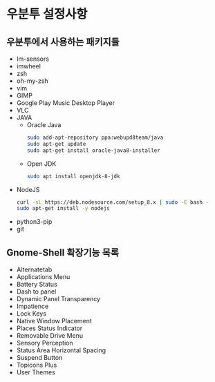 # 우분투 설정사항

## 우분투에서 사용하는 패키지들

- lm-sensors
- imwheel
- zsh
- oh-my-zsh
- vim
- GIMP
- Google Play Music Desktop Player
- VLC
- JAVA
  - Oracle Java
    ```sh
    sudo add-apt-repository ppa:webupd8team/java
    sudo apt-get update
    sudo apt-get install oracle-java8-installer
    ```
  - Open JDK
    ```sh
    sudo apt install openjdk-8-jdk
    ```
- NodeJS
  ```sh
  curl -sL https://deb.nodesource.com/setup_8.x | sudo -E bash -
  sudo apt-get install -y nodejs
  ```
- python3-pip
- git

## Gnome-Shell 확장기능 목록

- Alternatetab
- Applications Menu
- Battery Status
- Dash to panel
- Dynamic Panel Transparency
- Impatience
- Lock Keys
- Native Window Placement
- Places Status Indicator
- Removable Drive Menu
- Sensory Perception
- Status Area Horizontal Spacing
- Suspend Button
- Topicons Plus
- User Themes